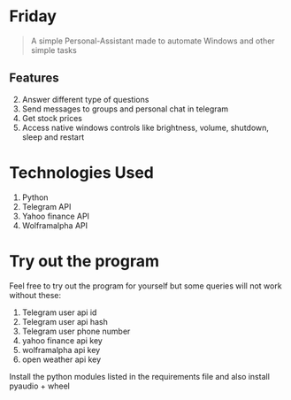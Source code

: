 # Friday
> A simple Personal-Assistant made to automate Windows and other simple tasks

## Features

2. Answer different type of questions
3. Send messages to groups and personal chat in telegram
4. Get stock prices
5. Access native windows controls like brightness, volume, shutdown, sleep and restart

# Technologies Used

1. Python
2. Telegram API
4. Yahoo finance API
5. Wolframalpha API

# Try out the program

Feel free to try out the program for yourself but some queries will not work without these:

1) Telegram user api id
2) Telegram user api hash
3) Telegram user phone number
4) yahoo finance api key
5) wolframalpha api key
6) open weather api key

Install the python modules listed in the requirements file and also install pyaudio + wheel 